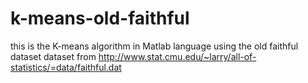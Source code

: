 # k-means-old-faithful
this is the K-means algorithm in Matlab language using the old faithful dataset
dataset from http://www.stat.cmu.edu/~larry/all-of-statistics/=data/faithful.dat
